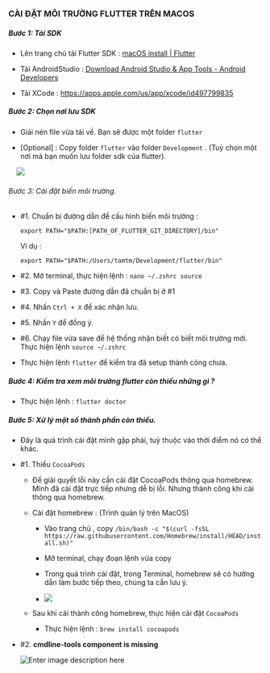 ### CÀI ĐẶT MÔI TRƯỜNG FLUTTER TRÊN MACOS

##### Bước 1: Tải SDK

- Lên trang chủ tải Flutter SDK : [macOS install | Flutter](https://docs.flutter.dev/get-started/install/macos)

- Tải AndroidStudio : [Download Android Studio & App Tools - Android Developers](https://developer.android.com/studio)

- Tải XCode : https://apps.apple.com/us/app/xcode/id497799835

##### Bước 2: Chọn nơi lưu SDK

- Giải nén file vừa tải về. Bạn sẽ được một folder `flutter`

- [Optional] : Copy folder `flutter` vào folder `Development` . (Tuỳ chọn một nơi mà bạn muốn lưu folder sdk của flutter).

    ![](/Users/tamtm/Library/Application%20Support/marktext/images/2023-05-01-08-08-03-image.png)

###### Bước 3: Cài đặt biến môi trường.

- #1. Chuẩn bị đường dẫn để cấu hình biến môi trường : 
  
  `export PATH="$PATH:[PATH_OF_FLUTTER_GIT_DIRECTORY]/bin"`
  
  Ví dụ : 
  
  `export PATH="$PATH:/Users/tamtm/Development/flutter/bin"`

- #2. Mở terminal, thực hiện lệnh :  `nano ~/.zshrc source`

- #3. Copy và Paste đường dẫn đã chuẩn bị ở #1

- #4. Nhấn `Ctrl + X` để xác nhận lưu.

- #5. Nhấn `Y` để đồng ý.

- #6. Chạy file vừa save để hệ thống nhận biết có biết môi trường mới. Thực hiện lệnh `source ~/.zshrc`

- Thực hiện lệnh `flutter` để kiểm tra đã setup thành công chưa.

##### Bước 4: Kiểm tra xem môi trường flutter còn thiếu những gì ?

- Thực hiện lệnh : `flutter doctor`

##### Bước 5: Xử lý một số thành phần còn thiếu.

- Đây là quá trình cài đặt mình gặp phải, tuỳ thuộc vào thời điểm nó có thể khác.

- #1. Thiếu `CocoaPods`
  
  - Để giải quyết lỗi này cần cài đặt CocoaPods thông qua homebrew. Mình đã cài đặt trực tiếp nhưng dễ bị lỗi. Nhưng thành công khi cài thông qua homebrew. 
  
  - Cài đặt homebrew : (Trình quản lý trên MacOS)
    
    - Vào trang chủ , copy `/bin/bash -c "$(curl -fsSL https://raw.githubusercontent.com/Homebrew/install/HEAD/install.sh)"`
    
    - Mở terminal, chạy đoạn lệnh vừa copy
    
    - Trong quá trình cài đặt, trong Terminal, homebrew sẽ có hướng dẫn làm bước tiếp theo, chúng ta cần lưu ý.
    
    - ![](/Users/tamtm/Library/Application%20Support/marktext/images/2023-05-01-08-43-01-image.png)
  
  - Sau khi cài thành công homebrew, thực hiện cài đặt `CocoaPods`
    
    - Thực hiện lệnh : `brew install cocoapods`

- #2. **cmdline-tools component is missing**
  
  ![Enter image description here](https://i.stack.imgur.com/mO5qr.png)

        

